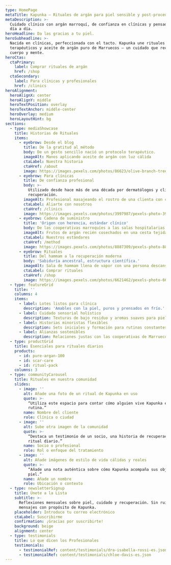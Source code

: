 ```yaml
---
type: HomePage
metaTitle: Kapunka — Rituales de argán para piel sensible y post-procedimiento
metaDescription: >-
  Cuidado clínico con argán marroquí, de confianza en clínicas y pensado para el
  día a día.
heroHeadline: Da las gracias a tu piel.
heroSubheadline: >-
  Nacida en clínicas, perfeccionada con el tacto. Kapunka une rituales
  terapéuticos y aceite de argán puro de Marruecos — un cuidado que reconecta
  cuerpo y mente.
heroCtas:
  ctaPrimary:
    label: Comprar rituales de argán
    href: /shop
  ctaSecondary:
    label: Para clínicas y profesionales
    href: /clinics
heroAlignment:
  heroAlignX: center
  heroAlignY: middle
  heroTextPosition: overlay
  heroTextAnchor: middle-center
  heroOverlay: medium
  heroLayoutHint: bg
sections:
  - type: mediaShowcase
    title: Historias de Rituales
    items:
      - eyebrow: Desde el blog
        title: De la gratitud al método
        body: De un gesto sencillo nació un protocolo terapéutico.
        imageAlt: Manos aplicando aceite de argán con luz cálida
        ctaLabel: Nuestra historia
        ctaHref: /about
        image: https://images.pexels.com/photos/86623/olive-branch-tree-leaves-86623.jpeg?auto=compress&cs=tinysrgb&w=1920
      - eyebrow: Para clínicas
        title: De confianza profesional
        body: >-
          Utilizado desde hace más de una década por dermatólogos y clínicas de
          recuperación.
        imageAlt: Profesional masajeando el rostro de una clienta con cuidado de argán
        ctaLabel: Aliarte con nosotros
        ctaHref: /clinics
        image: https://images.pexels.com/photos/3997987/pexels-photo-3997987.jpeg?auto=compress&cs=tinysrgb&w=1920
      - eyebrow: Cadena de suministro
        title: 'Origen con herencia, estándar clínico'
        body: De las cooperativas marroquíes a las salas hospitalarias.
        imageAlt: Frutos de argán recién cosechados en una cesta tejida
        ctaLabel: Nuestros estándares
        ctaHref: /method
        image: https://images.pexels.com/photos/8887309/pexels-photo-8887309.jpeg?auto=compress&cs=tinysrgb&w=1920
      - eyebrow: Rituales
        title: Del hammam a la recuperación moderna
        body: 'Sabiduría ancestral, estructura científica.'
        imageAlt: Sala de hammam llena de vapor con una persona descansando
        ctaLabel: Comprar rituales
        ctaHref: /shop
        image: https://images.pexels.com/photos/6621462/pexels-photo-6621462.jpeg?auto=compress&cs=tinysrgb&w=1920
  - type: featureGrid
    title: ''
    columns: 4
    items:
      - label: Lotes listos para clínica
        description: 'Amables con la piel, puros y prensados en frío.'
      - label: Cuidado sensorial holístico
        description: Texturas de bajo residuo y aromas suaves para piel sensible.
      - label: Historias minoristas flexibles
        description: Sets iniciales y formación para rutinas constantes en casa.
      - label: Alianzas sostenibles
        description: Relaciones justas con las cooperativas de Marruecos.
  - type: productGrid
    title: Esenciales para rituales diarios
    products:
      - id: pure-argan-100
      - id: scar-care
      - id: ritual-pack
    columns: 3
  - type: communityCarousel
    title: Rituales en nuestra comunidad
    slides:
      - image: ''
        alt: Añade una foto de un ritual de Kapunka en uso
        quote: >-
          “Utiliza este espacio para contar cómo alguien vive Kapunka en su
          rutina.”
        name: Nombre del cliente
        role: Clínica o ciudad
      - image: ''
        alt: Sube otra imagen de la comunidad
        quote: >-
          “Destaca un testimonio de un socio, una historia de recuperación o un
          ritual diario.”
        name: Socio o profesional
        role: Rol o enfoque del tratamiento
      - image: ''
        alt: Añade imágenes de estilo de vida cálidas y reales
        quote: >-
          “Añade una nota auténtica sobre cómo Kapunka acompaña sus objetivos de
          piel.”
        name: Añade un nombre
        role: Ubicación o contexto
  - type: newsletterSignup
    title: Únete a la Lista
    subtitle: >-
      Reflexiones mensuales sobre piel, cuidado y recuperación. Sin ruido — solo
      mensajes con propósito de Kapunka.
    placeholder: Introduce tu correo electrónico
    ctaLabel: Suscribirme
    confirmation: ¡Gracias por suscribirte!
    background: beige
    alignment: center
  - type: testimonials
    title: Lo que dicen los Profesionales
    testimonials:
      - testimonialRef: content/testimonials/dra-isabella-rossi-es.json
      - testimonialRef: content/testimonials/chloe-davis-es.json
---
```

